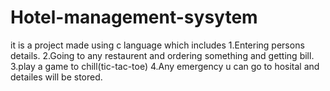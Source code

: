 # Hotel-management-sysytem
it is a project made using c language which includes 
1.Entering persons details.
2.Going to any restaurent and ordering something and getting bill.
3.play a game to chill(tic-tac-toe)
4.Any emergency u can go to hosital and detailes will be stored.

